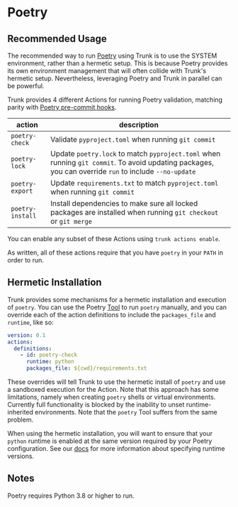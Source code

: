 # Poetry

## Recommended Usage

The recommended way to run [Poetry](https://python-poetry.org/docs/) using Trunk is to use the
SYSTEM environment, rather than a hermetic setup. This is because Poetry provides its own
environment management that will often collide with Trunk's hermetic setup. Nevertheless, leveraging
Poetry and Trunk in parallel can be powerful.

Trunk provides 4 different Actions for running Poetry validation, matching parity with
[Poetry pre-commit hooks](https://python-poetry.org/docs/pre-commit-hooks/).

| action           | description                                                                                                                                           |
| ---------------- | ----------------------------------------------------------------------------------------------------------------------------------------------------- |
| `poetry-check`   | Validate `pyproject.toml` when running `git commit`                                                                                                   |
| `poetry-lock`    | Update `poetry.lock` to match `pyproject.toml` when running `git commit`. To avoid updating packages, you can override `run` to include `--no-update` |
| `poetry-export`  | Update `requirements.txt` to match `pyproject.toml` when running `git commit`                                                                         |
| `poetry-install` | Install dependencies to make sure all locked packages are installed when running `git checkout` or `git merge`                                        |

You can enable any subset of these Actions using `trunk actions enable`.

As written, all of these actions require that you have `poetry` in your `PATH` in order to run.

## Hermetic Installation

Trunk provides some mechanisms for a hermetic installation and execution of `poetry`. You can use
the Poetry [Tool](https://docs.trunk.io/check/advanced-setup/tools) to run `poetry` manually, and
you can override each of the action definitions to include the `packages_file` and `runtime`, like
so:

```yaml
version: 0.1
actions:
  definitions:
    - id: poetry-check
      runtime: python
      packages_file: ${cwd}/requirements.txt
```

These overrides will tell Trunk to use the hermetic install of `poetry` and use a sandboxed
execution for the Action. Note that this approach has some limitations, namely when creating
`poetry` shells or virtual environments. Currently full functionality is blocked by the inability to
unset runtime-inherited environments. Note that the `poetry` Tool suffers from the same problem.

When using the hermetic installation, you will want to ensure that your `python` runtime is enabled
at the same version required by your Poetry configuration. See our
[docs](https://docs.trunk.io/check/advanced-setup/runtimes) for more information about specifying
runtime versions.

## Notes

Poetry requires Python 3.8 or higher to run.
